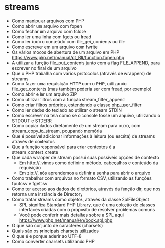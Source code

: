 # streams

- Como manipular arquivos com PHP
- Como abrir um arquivo com fopen
- Como fechar um arquivo com fclose
- Como ler uma linha com fgets ou fread
- Como ler todo o conteúdo com file_get_contents ou file
- Como escrever em um arquivo com fwrite
- Os vários modos de abertura de um arquivo em PHP https://www.php.net/manual/pt_BR/function.fopen.php
- A utilizar a função file_put_contents junto com a flag FILE_APPEND, para escrever no final de um arquivo
- Que o PHP trabalha com vários protocolos (através de wrappers) de streams
- Como fazer uma requisição HTTP com o PHP, utilizando file_get_contents (mas também poderia ser com fread, por exemplo)
- Como abrir e ler um arquivo ZIP
- Como utilizar filtros com a função stream_filter_append
- Como criar filtros próprios, estendendo a classe php_user_filter
- Como ler dados do teclado ao utilizar o stream STDIN
- Como escrever na tela como se o console fosse um arquivo, utilizando o STDOUT e STDERR
- Como copiar dados diretamente de um stream para outro, com stream_copy_to_stream, poupando memória
- Que é possível adicionar informações à leitura (ou escrita) de streams através de contextos
- Que a função responsável para criar contextos é a stream_context_create
- Que cada wrapper de stream possui suas possíveis opções de contexto
    - Em http://, vimos como definir o método, cabeçalhos e conteúdo da requisição
    - Em zip://, nós aprendemos a definir a senha para abrir o arquivo
- Como trabalhar com arquivos no formato CSV, utilizando as funções fputcsv e fgetcsv
- Como ter acesso aos dados de diretórios, através da função dir, que nos retorna uma instância de Directory
- Como tratar streams como objetos, através da classe SplFileObject
    - SPL significa Standard PHP Library, que é uma coleção de classes interfaces criadas com o propósito de resolver problemas comuns
    - Você pode conferir mais detalhes sobre a SPL aqui: https://www.php.net/manual/en/book.spl.php
- O que são conjunto de caracteres (charsets)
- Quais são os principais charsets utilizados
- O que é e porque aderir ao UTF-8
- Como converter charsets utilizando PHP
